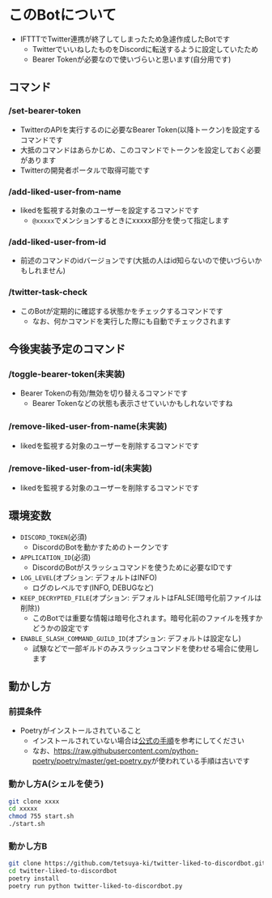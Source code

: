 # このBotについて

- IFTTTでTwitter連携が終了してしまったため急遽作成したBotです
  - TwitterでいいねしたものをDiscordに転送するように設定していたため
  - Bearer Tokenが必要なので使いづらいと思います(自分用です)

## コマンド

### /set-bearer-token

- TwitterのAPIを実行するのに必要なBearer Token(以降トークン)を設定するコマンドです
- 大抵のコマンドはあらかじめ、このコマンドでトークンを設定しておく必要があります
- Twitterの開発者ポータルで取得可能です

### /add-liked-user-from-name

- likedを監視する対象のユーザーを設定するコマンドです
  - `@xxxxx`でメンションするときにxxxxx部分を使って指定します

### /add-liked-user-from-id

- 前述のコマンドのidバージョンです(大抵の人はid知らないので使いづらいかもしれません)

### /twitter-task-check

- このBotが定期的に確認する状態かをチェックするコマンドです
  - なお、何かコマンドを実行した際にも自動でチェックされます

## 今後実装予定のコマンド

### /toggle-bearer-token(未実装)

- Bearer Tokenの有効/無効を切り替えるコマンドです
  - Bearer Tokenなどの状態も表示させていいかもしれないですね

### /remove-liked-user-from-name(未実装)

- likedを監視する対象のユーザーを削除するコマンドです

### /remove-liked-user-from-id(未実装)

- likedを監視する対象のユーザーを削除するコマンドです

## 環境変数

- `DISCORD_TOKEN`(必須)
  - DiscordのBotを動かすためのトークンです
- `APPLICATION_ID`(必須)
  - DiscordのBotがスラッシュコマンドを使うために必要なIDです
- `LOG_LEVEL`(オプション: デフォルトはINFO)
  - ログのレベルです(INFO, DEBUGなど)
- `KEEP_DECRYPTED_FILE`(オプション: デフォルトはFALSE(暗号化前ファイルは削除))
  - このBotでは重要な情報は暗号化されます。暗号化前のファイルを残すかどうかの設定です
- `ENABLE_SLASH_COMMAND_GUILD_ID`(オプション: デフォルトは設定なし)
  - 試験などで一部ギルドのみスラッシュコマンドを使わせる場合に使用します

## 動かし方

### 前提条件

- Poetryがインストールされていること
  - インストールされていない場合は[公式の手順](https://python-poetry.org/docs/#installing-with-the-official-installer)を参考にしてください
  - なお、<https://raw.githubusercontent.com/python-poetry/poetry/master/get-poetry.py>が使われている手順は古いです

### 動かし方A(シェルを使う)

```sh
git clone xxxx
cd xxxxx
chmod 755 start.sh
./start.sh
```

### 動かし方B

```sh
git clone https://github.com/tetsuya-ki/twitter-liked-to-discordbot.git
cd twitter-liked-to-discordbot
poetry install
poetry run python twitter-liked-to-discordbot.py
```
